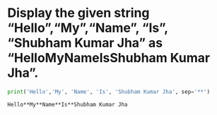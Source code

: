 # Display the given string “Hello”,“My”,“Name”, “Is”, “Shubham Kumar Jha” as “Hello**My**Name**Is**Shubham Kumar Jha”.


```python
print('Hello','My', 'Name', 'Is', 'Shubham Kumar Jha', sep='**')
```

    Hello**My**Name**Is**Shubham Kumar Jha
    


```python

```
